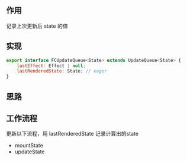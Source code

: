 ## 作用

记录上次更新后 state 的值

## 实现

```js
export interface FCUpdateQueue<State> extends UpdateQueue<State> {
	lastEffect: Effect | null;
	lastRenderedState: State; // eager
}
```

## 思路

## 工作流程

更新以下流程，用 lastRenderedState 记录计算出的state

- mountState
- updateState
